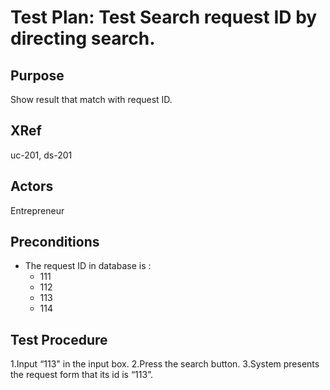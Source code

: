 Test Plan: Test Search request ID by directing search.
======================================================

## Purpose

Show result that match with request ID.

## XRef

uc-201, ds-201

## Actors

Entrepreneur

## Preconditions

* The request ID in database is :
    + 111
    + 112
    + 113
    + 114

## Test Procedure

1.Input “113" in the input box.
2.Press the search button.
3.System presents the request form that its id is “113”.

